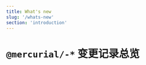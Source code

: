 ```yaml
---
title: What's new
slug: '/whats-new'
section: 'introduction'
---
```


<!-- markdownlint-disable MD025 -->

# `@mercurial/-*` 变更记录总览

<!-- markdownlint-enable MD025 -->

<!-- CHANGELOG:INSERT -->
